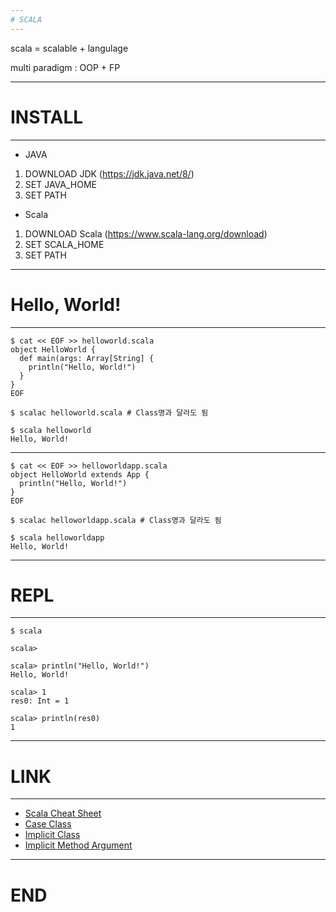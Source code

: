 ```yaml
---
# SCALA
---
```


scala = scalable + langulage

multi paradigm : OOP + FP

---
# INSTALL
---

- JAVA
 1. DOWNLOAD JDK (https://jdk.java.net/8/)
 2. SET JAVA_HOME
 3. SET PATH

- Scala
 1. DOWNLOAD Scala (https://www.scala-lang.org/download)
 2. SET SCALA_HOME
 3. SET PATH

---
# Hello, World!
---

```
$ cat << EOF >> helloworld.scala
object HelloWorld {
  def main(args: Array[String] {
    println("Hello, World!")
  }
}
EOF

$ scalac helloworld.scala # Class명과 달라도 됨

$ scala helloworld
Hello, World!
```

---
```
$ cat << EOF >> helloworldapp.scala
object HelloWorld extends App {
  println("Hello, World!")
}
EOF

$ scalac helloworldapp.scala # Class명과 달라도 됨

$ scala helloworldapp
Hello, World!
```

---
# REPL
---

```
$ scala

scala>

scala> println("Hello, World!")
Hello, World!

scala> 1
res0: Int = 1

scala> println(res0)
1

```
---
# LINK
---

- [Scala Cheat Sheet](https://alvinalexander.com/scala/scala-cheat-sheet-reference-examples)
- [Case Class](https://alvinalexander.com/scala/fp-book/quick-review-of-scala-case-classes)
- [Implicit Class](https://alvinalexander.com/scala/scala-2.10-implicit-class-example)
- [Implicit Method Argument](https://alvinalexander.com/scala/scala-implicit-method-arguments-fields-example)

---
# END
